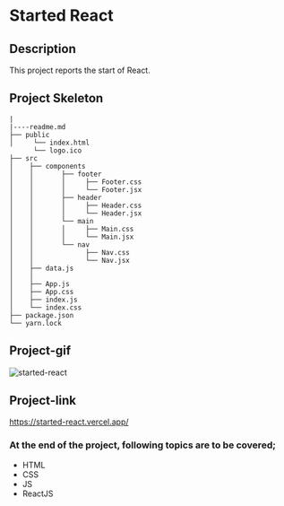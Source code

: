 # Started React
## Description
This project reports the start of React.
## Project Skeleton
```
|
|----readme.md          
├── public
│     └── index.html
      └── logo.ico
├── src
│    ├── components
│    │       ├── footer
│    │       │     ├── Footer.css
│    │       │     └── Footer.jsx
│    │       ├── header
│    │       │     ├── Header.css
│    │       │     └── Header.jsx
│    │       └── main
│    │       │     ├── Main.css
│    │       │     └── Main.jsx
│    │       └── nav
│    │             ├── Nav.css
│    │             └── Nav.jsx
│    ├── data.js
│    │       
│    ├── App.js
│    ├── App.css
│    ├── index.js
│    └── index.css
├── package.json
└── yarn.lock
```
## Project-gif
![started-react](https://user-images.githubusercontent.com/102467587/223228306-7ba1295c-8dd4-46dc-8ef0-e8d35c3bc376.gif)
## Project-link
https://started-react.vercel.app/
### At the end of the project, following topics are to be covered;
- HTML
- CSS
- JS
- ReactJS
